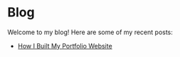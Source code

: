 # Blog

Welcome to my blog! Here are some of my recent posts:

- [How I Built My Portfolio Website](posts/011325.md)


